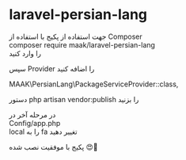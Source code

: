 # laravel-persian-lang

جهت استفاده از پکیج با استفاده از Composer
<br>
composer require maak/laravel-persian-lang
<br>
را وارد کنید

سپس Provider را اضافه کنید

MAAK\PersianLang\PackageServiceProvider::class,

دستور php artisan vendor:publish را بزنید

در مرحله آخر در
<br>
Config/app.php
<br>
local را به fa تغییر دهید

پکیج با موفقیت نصب شده 😍🎉
